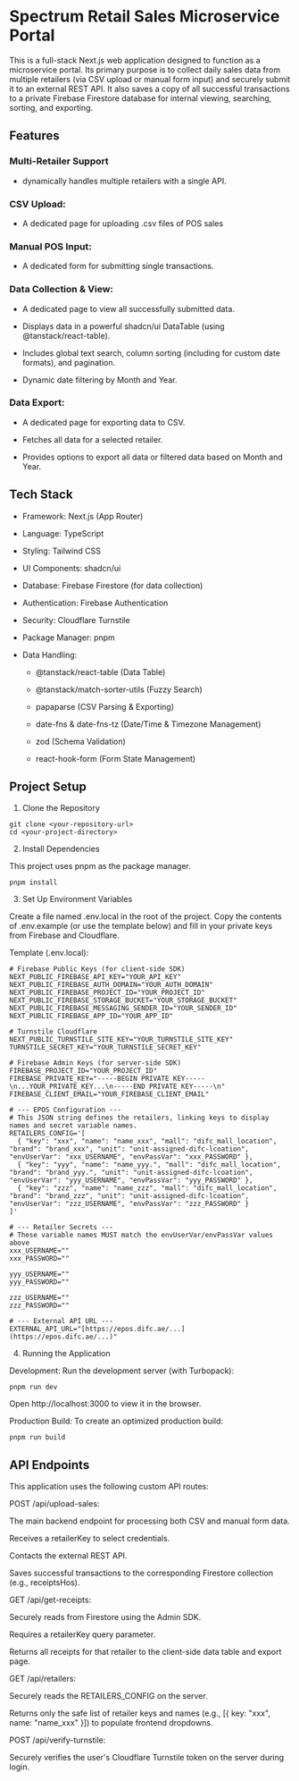 # Spectrum Retail Sales Microservice Portal

This is a full-stack Next.js web application designed to function as a microservice portal. Its primary purpose is to collect daily sales data from multiple retailers (via CSV upload or manual form input) and securely submit it to an external REST API. It also saves a copy of all successful transactions to a private Firebase Firestore database for internal viewing, searching, sorting, and exporting.

## Features

### Multi-Retailer Support 
- dynamically handles multiple retailers with a single API.

### CSV Upload:

- A dedicated page for uploading .csv files of POS sales

### Manual POS Input:

- A dedicated form for submitting single transactions.

### Data Collection & View:

- A dedicated page to view all successfully submitted data.

- Displays data in a powerful shadcn/ui DataTable (using @tanstack/react-table).

- Includes global text search, column sorting (including for custom date formats), and pagination.

- Dynamic date filtering by Month and Year.

### Data Export:

- A dedicated page for exporting data to CSV.

- Fetches all data for a selected retailer.

- Provides options to export all data or filtered data based on Month and Year.

## Tech Stack

- Framework: Next.js (App Router)

- Language: TypeScript

- Styling: Tailwind CSS

- UI Components: shadcn/ui

- Database: Firebase Firestore (for data collection)

- Authentication: Firebase Authentication

- Security: Cloudflare Turnstile

- Package Manager: pnpm

- Data Handling:

  - @tanstack/react-table (Data Table)

  - @tanstack/match-sorter-utils (Fuzzy Search)

  - papaparse (CSV Parsing & Exporting)

  - date-fns & date-fns-tz (Date/Time & Timezone Management)

  - zod (Schema Validation)

  - react-hook-form (Form State Management)

## Project Setup

1. Clone the Repository

```
git clone <your-repository-url>
cd <your-project-directory>
```


2. Install Dependencies

This project uses pnpm as the package manager.

```
pnpm install
```


3. Set Up Environment Variables

Create a file named .env.local in the root of the project. Copy the contents of .env.example (or use the template below) and fill in your private keys from Firebase and Cloudflare.

Template (.env.local):

```
# Firebase Public Keys (for client-side SDK)
NEXT_PUBLIC_FIREBASE_API_KEY="YOUR_API_KEY"
NEXT_PUBLIC_FIREBASE_AUTH_DOMAIN="YOUR_AUTH_DOMAIN"
NEXT_PUBLIC_FIREBASE_PROJECT_ID="YOUR_PROJECT_ID"
NEXT_PUBLIC_FIREBASE_STORAGE_BUCKET="YOUR_STORAGE_BUCKET"
NEXT_PUBLIC_FIREBASE_MESSAGING_SENDER_ID="YOUR_SENDER_ID"
NEXT_PUBLIC_FIREBASE_APP_ID="YOUR_APP_ID"

# Turnstile Cloudflare
NEXT_PUBLIC_TURNSTILE_SITE_KEY="YOUR_TURNSTILE_SITE_KEY"
TURNSTILE_SECRET_KEY="YOUR_TURNSTILE_SECRET_KEY"

# Firebase Admin Keys (for server-side SDK)
FIREBASE_PROJECT_ID="YOUR_PROJECT_ID"
FIREBASE_PRIVATE_KEY="-----BEGIN PRIVATE KEY-----\n...YOUR_PRIVATE_KEY...\n-----END PRIVATE KEY-----\n"
FIREBASE_CLIENT_EMAIL="YOUR_FIREBASE_CLIENT_EMAIL"

# --- EPOS Configuration ---
# This JSON string defines the retailers, linking keys to display names and secret variable names.
RETAILERS_CONFIG='[
  { "key": "xxx", "name": "name_xxx", "mall": "difc_mall_location", "brand": "brand_xxx", "unit": "unit-assigned-difc-lcoation", "envUserVar": "xxx_USERNAME", "envPassVar": "xxx_PASSWORD" },
  { "key": "yyy", "name": "name_yyy.", "mall": "difc_mall_location", "brand": "brand_yyy.", "unit": "unit-assigned-difc-lcoation", "envUserVar": "yyy_USERNAME", "envPassVar": "yyy_PASSWORD" },
  { "key": "zzz", "name": "name_zzz", "mall": "difc_mall_location", "brand": "brand_zzz", "unit": "unit-assigned-difc-lcoation", "envUserVar": "zzz_USERNAME", "envPassVar": "zzz_PASSWORD" }
]'

# --- Retailer Secrets ---
# These variable names MUST match the envUserVar/envPassVar values above
xxx_USERNAME=""
xxx_PASSWORD=""

yyy_USERNAME=""
yyy_PASSWORD=""

zzz_USERNAME=""
zzz_PASSWORD=""

# --- External API URL ---
EXTERNAL_API_URL="[https://epos.difc.ae/...](https://epos.difc.ae/...)"
```


4. Running the Application

Development:
Run the development server (with Turbopack):

```
pnpm run dev
```


Open http://localhost:3000 to view it in the browser.

Production Build:
To create an optimized production build:

```
pnpm run build
```


## API Endpoints

This application uses the following custom API routes:

POST /api/upload-sales:

The main backend endpoint for processing both CSV and manual form data.

Receives a retailerKey to select credentials.

Contacts the external REST API.

Saves successful transactions to the corresponding Firestore collection (e.g., receiptsHos).

GET /api/get-receipts:

Securely reads from Firestore using the Admin SDK.

Requires a retailerKey query parameter.

Returns all receipts for that retailer to the client-side data table and export page.

GET /api/retailers:

Securely reads the RETAILERS_CONFIG on the server.

Returns only the safe list of retailer keys and names (e.g., [{ key: "xxx", name: "name_xxx" }]) to populate frontend dropdowns.

POST /api/verify-turnstile:

Securely verifies the user's Cloudflare Turnstile token on the server during login.